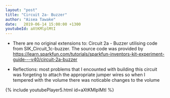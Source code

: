 ```yaml
---
layout: "post"
title: "Circuit 2a- Buzzer"
author: "Aisea Tawake"
date:   2019-06-14 15:00:00 +1300
youtubeId: aXtKMlplMtI
---
```


* There are no original extensions to: Circuit 2a - Buzzer utilising code from SIK_Circuit_1c-buzzer. The source code was provided by https://learn.sparkfun.com/tutorials/sparkfun-inventors-kit-experiment-guide---v40/circuit-2a-buzzer
   
* Reflections: most problems that I encounted with building this circuit was forgeting to attach the appropriate jumper wires so when I tempered with the volume there was noticable changes to the volume

{% include youtubePlayer5.html id=aXtKMlplMtI %}